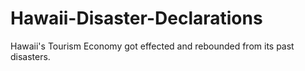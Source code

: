 # Hawaii-Disaster-Declarations
Hawaii's Tourism Economy got effected and rebounded from its past disasters.
